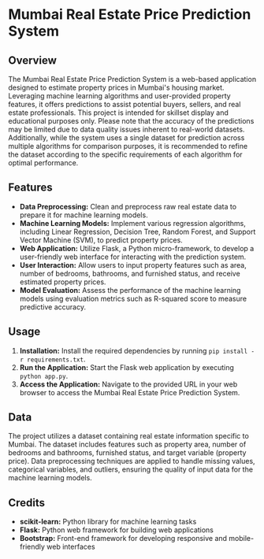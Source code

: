 # Mumbai Real Estate Price Prediction System

## Overview
The Mumbai Real Estate Price Prediction System is a web-based application designed to estimate property prices in Mumbai's housing market. Leveraging machine learning algorithms and user-provided property features, it offers predictions to assist potential buyers, sellers, and real estate professionals. This project is intended for skillset display and educational purposes only. Please note that the accuracy of the predictions may be limited due to data quality issues inherent to real-world datasets. Additionally, while the system uses a single dataset for prediction across multiple algorithms for comparison purposes, it is recommended to refine the dataset according to the specific requirements of each algorithm for optimal performance.

## Features
- **Data Preprocessing:** Clean and preprocess raw real estate data to prepare it for machine learning models.
- **Machine Learning Models:** Implement various regression algorithms, including Linear Regression, Decision Tree, Random Forest, and Support Vector Machine (SVM), to predict property prices.
- **Web Application:** Utilize Flask, a Python micro-framework, to develop a user-friendly web interface for interacting with the prediction system.
- **User Interaction:** Allow users to input property features such as area, number of bedrooms, bathrooms, and furnished status, and receive estimated property prices.
- **Model Evaluation:** Assess the performance of the machine learning models using evaluation metrics such as R-squared score to measure predictive accuracy.

## Usage
1. **Installation:** Install the required dependencies by running `pip install -r requirements.txt`.
2. **Run the Application:** Start the Flask web application by executing `python app.py`.
3. **Access the Application:** Navigate to the provided URL in your web browser to access the Mumbai Real Estate Price Prediction System.

## Data
The project utilizes a dataset containing real estate information specific to Mumbai. The dataset includes features such as property area, number of bedrooms and bathrooms, furnished status, and target variable (property price). Data preprocessing techniques are applied to handle missing values, categorical variables, and outliers, ensuring the quality of input data for the machine learning models.

## Credits
- **scikit-learn:** Python library for machine learning tasks
- **Flask:** Python web framework for building web applications
- **Bootstrap:** Front-end framework for developing responsive and mobile-friendly web interfaces


